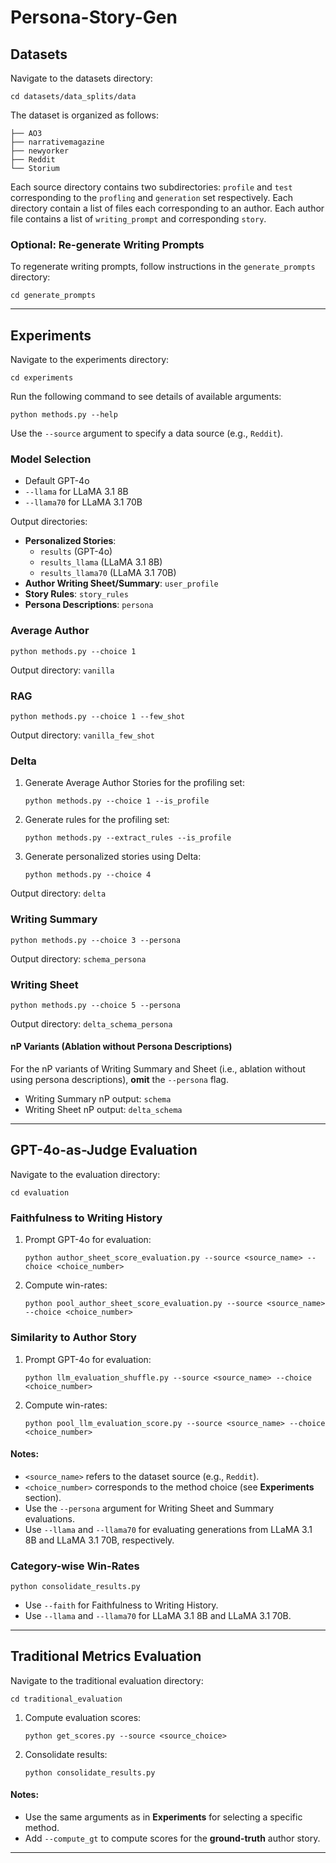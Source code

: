 # Persona-Story-Gen

## Datasets

Navigate to the datasets directory:

```
cd datasets/data_splits/data
```

The dataset is organized as follows:

```
├── AO3
├── narrativemagazine
├── newyorker
├── Reddit
└── Storium
```

Each source directory contains two subdirectories: `profile` and `test` corresponding to the `profling` and `generation` set respectively. Each directory contain a list of files each corresponding to an author. Each author file contains a list of ```writing_prompt``` and corresponding ```story```.

### Optional: Re-generate Writing Prompts

To regenerate writing prompts, follow instructions in the `generate_prompts` directory:

```
cd generate_prompts
```

---

## Experiments

Navigate to the experiments directory:

```
cd experiments
```

Run the following command to see details of available arguments:

```
python methods.py --help
```

Use the `--source` argument to specify a data source (e.g., `Reddit`). 

### Model Selection
- Default GPT-4o
- `--llama` for LLaMA 3.1 8B
- `--llama70` for LLaMA 3.1 70B

Output directories:
- **Personalized Stories**: 
  - `results` (GPT-4o)
  - `results_llama` (LLaMA 3.1 8B)
  - `results_llama70` (LLaMA 3.1 70B)
- **Author Writing Sheet/Summary**: `user_profile`
- **Story Rules**: `story_rules`
- **Persona Descriptions**: `persona`

### Average Author

```
python methods.py --choice 1
```

Output directory: `vanilla`

### RAG

```
python methods.py --choice 1 --few_shot
```

Output directory: `vanilla_few_shot`

### Delta

1. Generate Average Author Stories for the profiling set:

   ```
   python methods.py --choice 1 --is_profile
   ```

2. Generate rules for the profiling set:

   ```
   python methods.py --extract_rules --is_profile
   ```

3. Generate personalized stories using Delta:

   ```
   python methods.py --choice 4
   ```

Output directory: `delta`

### Writing Summary

```
python methods.py --choice 3 --persona
```

Output directory: `schema_persona`

### Writing Sheet

```
python methods.py --choice 5 --persona
```

Output directory: `delta_schema_persona`

#### nP Variants (Ablation without Persona Descriptions)
For the nP variants of Writing Summary and Sheet (i.e., ablation without using persona descriptions), **omit** the `--persona` flag.

- Writing Summary nP output: `schema`
- Writing Sheet nP output: `delta_schema`

---

## GPT-4o-as-Judge Evaluation

Navigate to the evaluation directory:

```
cd evaluation
```

### Faithfulness to Writing History

1. Prompt GPT-4o for evaluation:

   ```
   python author_sheet_score_evaluation.py --source <source_name> --choice <choice_number>
   ```

2. Compute win-rates:

   ```
   python pool_author_sheet_score_evaluation.py --source <source_name> --choice <choice_number>
   ```

### Similarity to Author Story

1. Prompt GPT-4o for evaluation:

   ```
   python llm_evaluation_shuffle.py --source <source_name> --choice <choice_number>
   ```

2. Compute win-rates:

   ```
   python pool_llm_evaluation_score.py --source <source_name> --choice <choice_number>
   ```

#### Notes:
- `<source_name>` refers to the dataset source (e.g., `Reddit`).
- `<choice_number>` corresponds to the method choice (see **Experiments** section).
- Use the `--persona` argument for Writing Sheet and Summary evaluations.
- Use `--llama` and `--llama70` for evaluating generations from LLaMA 3.1 8B and LLaMA 3.1 70B, respectively.

### Category-wise Win-Rates

```
python consolidate_results.py
```

- Use `--faith` for Faithfulness to Writing History.
- Use `--llama` and `--llama70` for LLaMA 3.1 8B and LLaMA 3.1 70B.

---

## Traditional Metrics Evaluation

Navigate to the traditional evaluation directory:

```
cd traditional_evaluation
```

1. Compute evaluation scores:

   ```
   python get_scores.py --source <source_choice>
   ```

2. Consolidate results:

   ```
   python consolidate_results.py
   ```

#### Notes:
- Use the same arguments as in **Experiments** for selecting a specific method.
- Add `--compute_gt` to compute scores for the **ground-truth** author story.

---